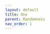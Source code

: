 ```yaml
---
layout: default
title: One
parent: Randomness
nav_order: 1
---
```




<!--- [_config.yml]({{ site.baseurl }}/images/config.png)--->




